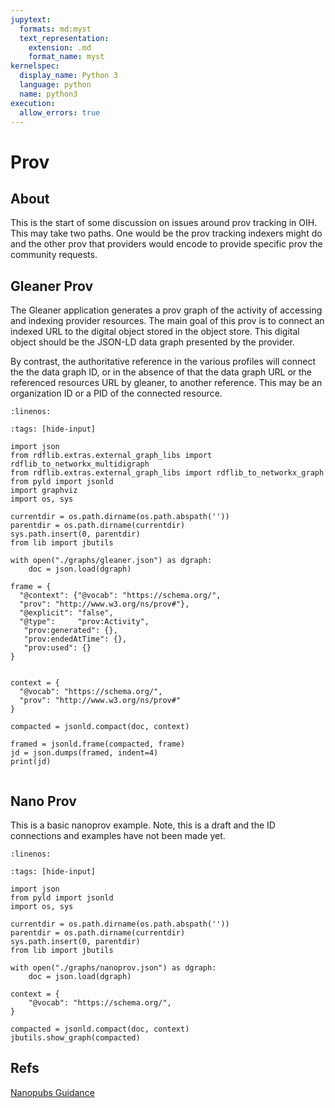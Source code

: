 ```yaml
---
jupytext:
  formats: md:myst
  text_representation:
    extension: .md
    format_name: myst
kernelspec:
  display_name: Python 3
  language: python
  name: python3
execution:
  allow_errors: true
---
```

# Prov

## About

This is the start of some discussion on issues around prov tracking in OIH.
This may take two paths.  One would be the prov tracking indexers might do
and the other prov that providers would encode to provide specific prov
the community requests.

## Gleaner Prov

The Gleaner application generates a prov graph of the activity of accessing 
and indexing provider resources.  The main goal of this prov is to connect
an indexed URL to the digital object stored in the object store.  This 
digital object should be the JSON-LD data graph presented by the provider. 

By contrast, the authoritative reference in the various profiles will connect
the the data graph ID, or in the absence of that the data graph URL or the 
referenced resources URL by gleaner, to another reference.  This may be 
an organization ID or a PID of the connected resource. 



```{literalinclude} ./graphs/gleaner.json
:linenos:
```

```{code-cell}
:tags: [hide-input]

import json
from rdflib.extras.external_graph_libs import rdflib_to_networkx_multidigraph
from rdflib.extras.external_graph_libs import rdflib_to_networkx_graph
from pyld import jsonld
import graphviz
import os, sys

currentdir = os.path.dirname(os.path.abspath(''))
parentdir = os.path.dirname(currentdir)
sys.path.insert(0, parentdir)
from lib import jbutils

with open("./graphs/gleaner.json") as dgraph:
    doc = json.load(dgraph)

frame = {
  "@context": {"@vocab": "https://schema.org/",
  "prov": "http://www.w3.org/ns/prov#"},
  "@explicit": "false",
  "@type":     "prov:Activity",
   "prov:generated": {},
   "prov:endedAtTime": {},
   "prov:used": {}
}


context = {
  "@vocab": "https://schema.org/",
  "prov": "http://www.w3.org/ns/prov#"
}

compacted = jsonld.compact(doc, context)

framed = jsonld.frame(compacted, frame)
jd = json.dumps(framed, indent=4)
print(jd)


```


## Nano Prov

This is a basic nanoprov example. Note, this is a draft and
the ID connections and examples have not been made yet.  


```{literalinclude} ./graphs/nanoprov.json
:linenos:
```

```{code-cell}
:tags: [hide-input]

import json
from pyld import jsonld
import os, sys

currentdir = os.path.dirname(os.path.abspath(''))
parentdir = os.path.dirname(currentdir)
sys.path.insert(0, parentdir)
from lib import jbutils

with open("./graphs/nanoprov.json") as dgraph:
    doc = json.load(dgraph)

context = {
    "@vocab": "https://schema.org/",
}

compacted = jsonld.compact(doc, context)
jbutils.show_graph(compacted)

```



## Refs

[Nanopubs Guidance](https://nanopub.org/guidelines/working_draft/)